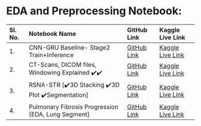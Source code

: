 
# EDA and Preprocessing Notebook: 
|Sl. No.| Notebook Name | GitHub Link| Kaggle Live Link|
|:---|:---|:---|:---|
| 1. |CNN-GRU Baseline- Stage2 Train+Inference | [GitHub Link](https://github.com/redwankarimsony/RSNA-STR-Pulmonary-Embolism-Detection/blob/main/CNN-GRU%20Baseline-%20Stage2%20Train%2BInference.ipynb)|[Kaggle Live Link](https://www.kaggle.com/redwankarimsony/cnn-gru-baseline-stage2-train-inference)|
| 2. |CT-Scans, DICOM files, Windowing Explained ✔️✔️|[GitHub Link](https://github.com/redwankarimsony/Plant-Pathology-2020---FGVC7/blob/main/Ensemble%20Previous%20Outputs.ipynb) |[Kaggle Live Link](https://www.kaggle.com/redwankarimsony/ct-scans-dicom-files-windowing-explained)|
| 3. |RSNA-STR [✔️3D Stacking ✔️3D Plot ✔️Segmentation]|[GitHub Link](https://github.com/redwankarimsony/Plant-Pathology-2020---FGVC7/blob/main/Ensembling.ipynb) |[Kaggle Live Link](https://www.kaggle.com/redwankarimsony/rsna-str-3d-stacking-3d-plot-segmentation)|
| 4.| Pulmonary Fibrosis Progression [EDA, Lung Segment] |[GitHub Link](https://github.com/redwankarimsony/Plant-Pathology-2020---FGVC7/blob/main/Ensembling.ipynb) |[Kaggle Live Link](https://www.kaggle.com/redwankarimsony/pulmonary-fibrosis-progression-eda-lung-segment)|
